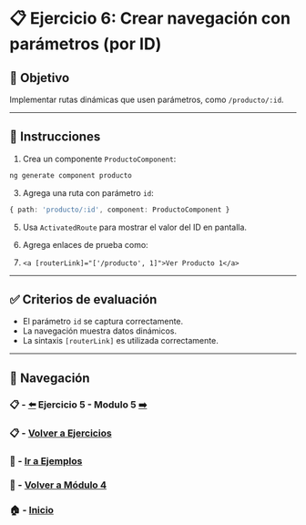 # 📋 Ejercicio 6: Crear navegación con parámetros (por ID)

## 🎯 Objetivo
Implementar rutas dinámicas que usen parámetros, como `/producto/:id`.

---

## 📝 Instrucciones
1. Crea un componente `ProductoComponent`:

```bash
ng generate component producto
```

3. Agrega una ruta con parámetro `id`:

```ts
{ path: 'producto/:id', component: ProductoComponent }
```

5. Usa `ActivatedRoute` para mostrar el valor del ID en pantalla.

6. Agrega enlaces de prueba como:

7. `<a [routerLink]="['/producto', 1]">Ver Producto 1</a>`

---

## ✅ Criterios de evaluación
- El parámetro `id` se captura correctamente.
- La navegación muestra datos dinámicos.
- La sintaxis `[routerLink]` es utilizada correctamente.

---

## 🔁 Navegación

### 📋 -  [⬅️](./Ejercicio_5.md) Ejercicio 5 - Modulo 5 [➡️](../../../Modulo_5/Modulo_5.md)

### 📋 - [Volver a Ejercicios](../README.md)

### 🧪 - [Ir a Ejemplos](../../Ejemplos/README.md) 

### 📘 - [Volver a Módulo 4](../../Modulo_4.md) 

### 🏠 - [Inicio](../../../README.md)
